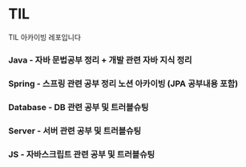 # TIL
TIL 아카이빙 레포입니다

### Java - 자바 문법공부 정리 + 개발 관련 자바 지식 정리
### Spring - 스프링 관련 공부 정리 노션 아카이빙 (JPA 공부내용 포함)
### Database - DB 관련 공부 및 트러블슈팅
### Server - 서버 관련 공부 및 트러블슈팅
### JS - 자바스크립트 관련 공부 및 트러블슈팅
